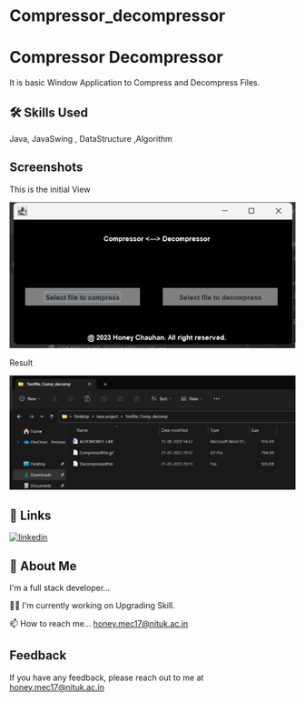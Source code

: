 # Compressor_decompressor


# Compressor Decompressor 

It is basic Window Application to Compress and Decompress Files.



## 🛠 Skills Used
Java, JavaSwing , DataStructure ,Algorithm


## Screenshots

This is the initial View


![Application Screenshot ](https://github.com/HoneyChauhan001/Compressor_Decompressor/blob/main/Comp_Decomp_ss/SS1.png)

Result


![App Screenshot ](https://github.com/HoneyChauhan001/Compressor_Decompressor/blob/main/Comp_Decomp_ss/Test_file_SS.png)



## 🔗 Links
[![linkedin](https://img.shields.io/badge/linkedin-0A66C2?style=for-the-badge&logo=linkedin&logoColor=white)](linkedin.com/in/honeychauhan01)


## 🚀 About Me
I'm a full stack developer...

👩‍💻 I'm currently working on Upgrading Skill.

📫 How to reach me... honey.mec17@nituk.ac.in




## Feedback

If you have any feedback, please reach out to me at honey.mec17@nituk.ac.in

